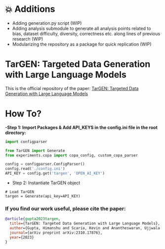 # 💥 Additions
- Adding generation.py script (WIP)
- Adding analysis submodule to generate all analysis points related to bias, dataset difficulty, diversity, correctness etc. along lines of previous research (WIP)
- Modularizing the repository as a package for quick replication (WIP)


# TarGEN: Targeted Data Generation with Large Language Models

This is the official repository of the paper: [TarGEN: Targeted Data Generation with Large Language Models](https://arxiv.org/abs/2310.17876)

# How To?

**-Step 1: Import Packages & Add API_KEYS in the config.ini file in the root directory:**
``` python
import configparser

from TarGEN import Generate
from experiments.copa import copa_config, custom_copa_parser

config = configparser.ConfigParser()
config.read('./config.ini')
API_KEY = config.get('targen', 'OPEN_AI_KEY')
```
- Step 2: Instantiate TarGEN object
```
# Load TarGEN
targen = Generate(api_key=API_KEY)
```

### If you find our work useful, please cite the paper: 

```bibtex
@article{gupta2023targen,
  title={TarGEN: Targeted Data Generation with Large Language Models},
  author={Gupta, Himanshu and Scaria, Kevin and Anantheswaran, Ujjwala and Verma, Shreyas and Parmar, Mihir and Sawant, Saurabh Arjun and Mishra, Swaroop and Baral, Chitta},
  journal={arXiv preprint arXiv:2310.17876},
  year={2023}
}
```

